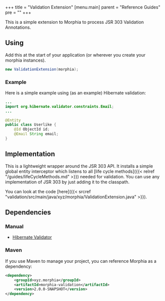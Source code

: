 +++
title = "Validation Extension"
[menu.main]
  parent = "Reference Guides"
  pre = "<i class='fa fa-file-text-o'></i>"
+++

This is a simple extension to Morphia to process JSR 303 Validation Annotations.

## Using
Add this at the start of your application (or wherever you create your morphia instances).

`````java
new ValidationExtension(morphia);
`````

### Example

Here is a simple example using (as an example) Hibernate validation:

```java
...
import org.hibernate.validator.constraints.Email;
...

@Entity
public class Userlike {
	@Id ObjectId id;
	@Email String email;
}

```

## Implementation

This is a lightweight wrapper around the JSR 303 API. It installs a simple global entity interceptor which listens to all 
[life cycle methods]({{< relref "/guides/lifeCycleMethods.md" >}}) needed for validation. You can use any implementation of JSR 303 by
just adding it to the classpath.

You can look at the code [here]({{< srcref "validation/src/main/java/xyz/morphia/ValidationExtension.java" >}}).

## Dependencies

### Manual
- [Hibernate Validator](http://hibernate.org/validator/)

### Maven

If you use Maven to manage your project, you can reference Morphia as a dependency:
```xml
<dependency>
    <groupId>xyz.morphia</groupId>
    <artifactId>morphia-validation</artifactId>
    <version>2.0.0-SNAPSHOT</version>
</dependency>
```
